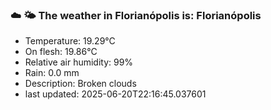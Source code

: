 ### ☁️ 🌤️  The weather in Florianópolis is: Florianópolis

- Temperature: 19.29°C
- On flesh: 19.86°C
- Relative air humidity: 99%
- Rain: 0.0 mm
- Description: Broken clouds
- last updated: 2025-06-20T22:16:45.037601
